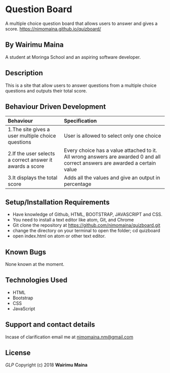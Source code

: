# Question Board
A multiple choice question board that allows users to answer and gives a score.
 https://nimomaina.github.io/quizboard/

## By Wairimu Maina
A student at Moringa School and an aspiring software developer.

## Description
This is a site that allow users to answer questions from a multiple choice questions and outputs their total score.

## Behaviour Driven Development
|Behaviour                           |Specification|
|:-----------------------------------|:-------------------------------------------------|
|1.The site gives a user multiple choice questions| User is allowed to select only one choice|
|2.If the user selects a correct answer it awards a score| Every choice has a value attached to it. All wrong answers are awarded 0 and all correct answers are awarded a certain value|
|3.It displays the total score| Adds all the values and give an output in percentage|

## Setup/Installation Requirements
* Have knowledge of Github, HTML, BOOTSTRAP, JAVASCRIPT and CSS.
* You need to install a text editor like atom, Git, and Chrome
* Git clone the repository at https://github.com/nimomaina/quizboard.git
* change the directory on your terminal to open the folder; cd quizboard
* open index.html on atom or other text editor.

## Known Bugs
None known at the moment.

## Technologies Used
* HTML
* Bootstrap
* CSS
* JavaScript

## Support and contact details
Incase of clarification email me at nimomaina.nm@gmail.com
## License
*GLP*
Copyright (c) 2018 **Wairimu Maina**
